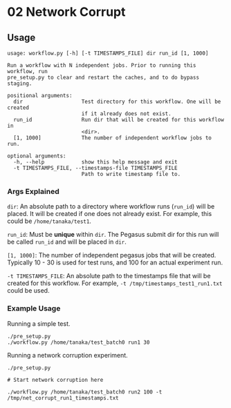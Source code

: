 # 02 Network Corrupt

## Usage
```
usage: workflow.py [-h] [-t TIMESTAMPS_FILE] dir run_id [1, 1000]

Run a workflow with N independent jobs. Prior to running this workflow, run
pre_setup.py to clear and restart the caches, and to do bypass staging.

positional arguments:
  dir                   Test directory for this workflow. One will be created
                        if it already does not exist.
  run_id                Run dir that will be created for this workflow in
                        <dir>.
  [1, 1000]             The number of independent workflow jobs to run.

optional arguments:
  -h, --help            show this help message and exit
  -t TIMESTAMPS_FILE, --timestamps-file TIMESTAMPS_FILE
                        Path to write timestamp file to.
```

### Args Explained

`dir`: An absolute path to a directory where workflow runs (`run_id`) will be placed. 
It will be created if one does not already exist. For example, this could be `/home/tanaka/test1`.

`run_id`: Must be **unique** within `dir`. The Pegasus submit dir for this run will be called `run_id`
and will be placed in `dir`.

`[1, 1000]`: The number of independent pegasus jobs that will be created. Typically 10 - 30 is used
for test runs, and 100 for an actual experiment run.

`-t TIMESTAMPS_FILE`: An absolute path to the timestamps file that will be created for this workflow.
For example,  `-t /tmp/timestamps_test1_run1.txt` could be used. 

### Example Usage
Running a simple test.
```
./pre_setup.py
./workflow.py /home/tanaka/test_batch0 run1 30
```

Running a network corruption experiment.
```
./pre_setup.py

# Start network corruption here

./workflow.py /home/tanaka/test_batch0 run2 100 -t /tmp/net_corrupt_run1_timestamps.txt
```


